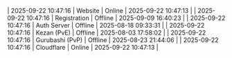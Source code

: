| 2025-09-22 10:47:16 | Website | Online | 2025-09-22 10:47:13 |
| 2025-09-22 10:47:16 | Registration | Offline | 2025-09-09 16:40:23 |
| 2025-09-22 10:47:16 | Auth Server | Offline | 2025-08-18 09:33:31 |
| 2025-09-22 10:47:16 | Kezan (PvE) | Offline | 2025-08-03 17:58:02 |
| 2025-09-22 10:47:16 | Gurubashi (PvP) | Offline | 2025-08-23 21:44:06 |
| 2025-09-22 10:47:16 | Cloudflare | Online | 2025-09-22 10:47:13 |
